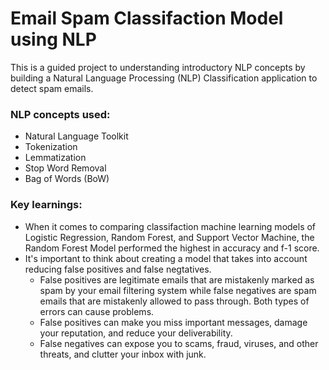 # Email Spam Classifaction Model using NLP

This is a guided project to understanding introductory NLP concepts by building a Natural Language Processing (NLP) Classification application to detect spam emails.

### NLP concepts used:
* Natural Language Toolkit
* Tokenization
* Lemmatization
* Stop Word Removal
* Bag of Words (BoW)

### Key learnings:
* When it comes to comparing classifaction machine learning models of Logistic Regression, Random Forest, and Support Vector Machine, the Random Forest Model performed the highest in accuracy and f-1 score.
* It's important to think about creating a model that takes into account reducing false positives and false negtatives.
    * False positives are legitimate emails that are mistakenly marked as spam by your email filtering system while false negatives are spam emails that are mistakenly allowed to pass through. Both types of errors can cause problems. 
    * False positives can make you miss important messages, damage your reputation, and reduce your deliverability. 
    * False negatives can expose you to scams, fraud, viruses, and other threats, and clutter your inbox with junk.

